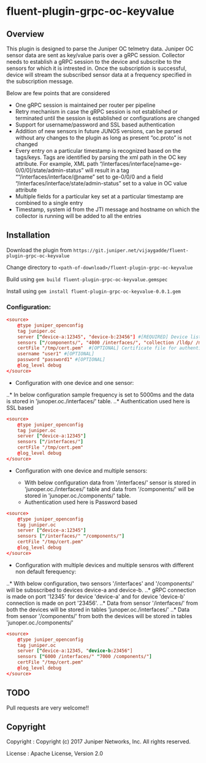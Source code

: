 # fluent-plugin-grpc-oc-keyvalue

## Overview

This plugin is designed to parse the Juniper OC telmetry data.
Juniper OC sensor data are sent as key/value paris over a gRPC session.
Collector needs to establish a gRPC session to the device and subscribe to the sensors for which it is intrested in. Once the subscription is successful, device will stream the subscribed sensor data at a frequency specified in the subscription message.

Below are few points that are considered

* One gRPC session is maintained per router per pipeline
* Retry mechanism in case the gRPC session is not established or terminated until the session is established or configurations are changed
* Support for username/password and SSL based authentication
* Addition of new sensors in future JUNOS versions, can be parsed without any changes to the plugin as long as present “oc.proto” is not changed
* Every entry on a particular timestamp is recognized based on the tags/keys. Tags are identified by parsing the xml path in the OC key attribute. For example, XML path “/interfaces/interface[name=ge-0/0/0]/state/admin-status” will result in a tag ““/interfaces/interface/@name” set to ge-0/0/0 and a field “/interfaces/interface/state/admin-status” set to a value in OC value attribute
* Multiple fields for a particular key set at a particular timestamp are combined to a single entry
* Timestamp, system id from the JTI message and hostname on which the collector is running will be added to all the entries


## Installation

Download the plugin from `https://git.juniper.net/vijaygadde/fluent-plugin-grpc-oc-keyvalue`

Change directory to `<path-of-download>/fluent-plugin-grpc-oc-keyvalue`

Build using `gem build fluent-plugin-grpc-oc-keyvalue.gemspec`

Install using `gem install fluent-plugin-grpc-oc-keyvalue-0.0.1.gem`

### Configuration:

```toml
<source>
    @type juniper_openconfig
    tag juniper.oc
    server ["device-a:12345", "device-b:23456"] #[REQUIRED] Device list with port numbers
    sensors ["/components/", "4000 /interfaces/", "collection /lldp/ /mpls/", "5000 collection2 /ospf/ /isis/"] #[REQUIRED] Sensoirs as list
    certFile "/tmp/cert.pem"  #[OPTIONAL] Certificate file for authentication. In-secure connection is established if the certificate is not provided
    username "user1" #[OPTIONAL]
    password "password1" #[OPTIONAL]
    @log_level debug
</source>
```

* Configuration with one device and one sensor:

..* In below configuration sample frequency is set to 5000ms and the data is stored in 'junoper.oc./interfaces/' table.
..* Authentication used here is SSL based
```toml
<source>
    @type juniper_openconfig
    tag juniper.oc
    server ["device-a:12345"]
    sensors ["/interfaces/"]
    certFile "/tmp/cert.pem"
    @log_level debug
</source>
```

* Configuration with one device and multiple sensors:

    - With below configuration data from '/interfaces/' sensor is stored in 'junoper.oc./interfaces/' table and data from '/components/' will be stored in 'junoper.oc./components/' table.
    - Authentication used here is Password based
```toml
<source>
    @type juniper_openconfig
    tag juniper.oc
    server ["device-a:12345"]
    sensors ["/interfaces/" "/components/"]
    certFile "/tmp/cert.pem"
    @log_level debug
</source>
```

* Configuration with multiple devices and multiple sensros with different non default ferequency:

..* With below configuration, two sensors '/interfaces' and '/components/' will be subsscribed to devices device-a and device-b.
..* gRPC connection is made on port '12345' for device 'device-a' and for device 'device-b' connection is made on port '23456'.
..* Data from sensor '/interfaces/' from both the devices will be stored in tables 'junoper.oc./interfaces/'
..*  Data from sensor '/components/' from both the devices will be stored in tables 'junoper.oc./components/'

```toml
<source>
    @type juniper_openconfig
    tag juniper.oc
    server ["device-a:12345, "device-b:23456"]
    sensors ["6000 /interfaces/" "7000 /components/"]
    certFile "/tmp/cert.pem"
    @log_level debug
</source>
```

## TODO

Pull requests are very welcome!!

## Copyright

Copyright :  Copyright (c) 2017 Juniper Networks, Inc. All rights reserved.

License   :  Apache License, Version 2.0
